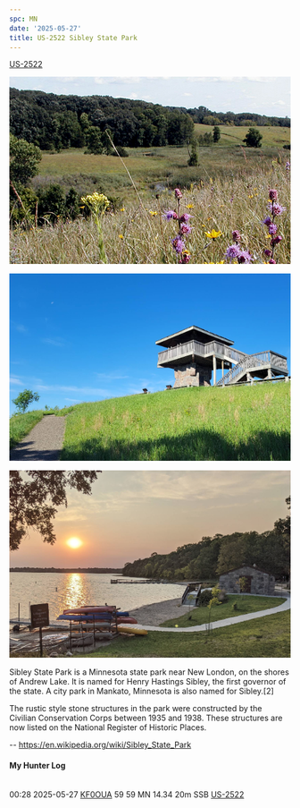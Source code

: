 ```yaml
---
spc: MN
date: '2025-05-27'
title: US-2522 Sibley State Park
---
```


[US-2522](https://pota.app/#/park/US-2522)

![](/static/US-2522.png)

![](/static/US-2522a.png)

![](/static/US-2522b.png)



Sibley State Park is a Minnesota state park near New London, on the shores of Andrew Lake. It is named for Henry Hastings Sibley, the first governor of the state. A city park in Mankato, Minnesota is also named for Sibley.[2]

The rustic style stone structures in the park were constructed by the Civilian Conservation Corps between 1935 and 1938. These structures are now listed on the National Register of Historic Places. 

-- https://en.wikipedia.org/wiki/Sibley_State_Park

#### My Hunter Log
<BR>00:28	2025-05-27	[KF0OUA](https://qrz.com/db/KF0OUA)	59	59	MN	14.34	20m	SSB	[US-2522](https://pota.app/#/park/US-2522)